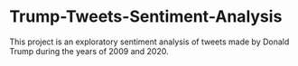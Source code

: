 # Trump-Tweets-Sentiment-Analysis

This project is an exploratory sentiment analysis of tweets made by Donald Trump during the years of 2009 and 2020.
